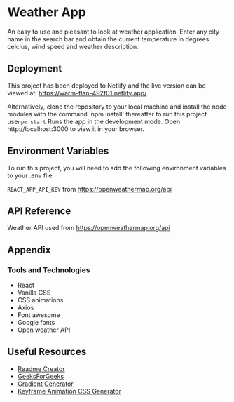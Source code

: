 
# Weather App

An easy to use and pleasant to look at weather application. Enter any city name in the search bar and obtain the current temperature in degrees celcius, wind speed and weather description.


## Deployment

This project has been deployed to Netlify and the live version can be viewed at:
https://warm-flan-492f01.netlify.app/

Alternatively, clone the repository to your local machine and install the node modules with the command 'npm install' thereafter to run this project use`npm start`
Runs the app in the development mode.
Open http://localhost:3000 to view it in your browser.


## Environment Variables

To run this project, you will need to add the following environment variables to your .env file

`REACT_APP_API_KEY` from https://openweathermap.org/api




## API Reference

Weather API used from https://openweathermap.org/api


## Appendix

### Tools and Technologies

- React
- Vanilla CSS
- CSS animations
- Axios
- Font awesome
- Google fonts
- Open weather API


## Useful Resources

 - [Readme Creator](https://readme.so/editor)
 - [GeeksForGeeks](https://www.geeksforgeeks.org/)
 - [Gradient Generator](https://uigradients.com/)
 - [Keyframe Animation CSS Generator](https://webcode.tools/css-generator/keyframe-animation)

